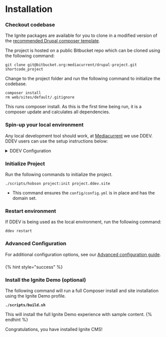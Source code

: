 # Installation

### Checkout codebase <a href="#newprojectsetup-checkoutinitialcodebase" id="newprojectsetup-checkoutinitialcodebase"></a>

The Ignite packages are available for you to clone in a modified version of the [recommended Drupal composer template](https://github.com/drupal/recommended-project).

The project is hosted on a public Bitbucket repo which can be cloned using the following command:

```
git clone git@bitbucket.org:mediacurrent/drupal-project.git shortcode_project
```

Change to the project folder and run the following command to initialize the codebase.

```
composer install
rm web/sites/default/.gitignore
```

This runs composer install. As this is the first time being run, it is a composer update and calculates all dependencies.

### Spin-up your local environment <a href="#newprojectsetup-checkoutinitialcodebase" id="newprojectsetup-checkoutinitialcodebase"></a>

Any local development tool should work, at [Mediacurrent](https://www.mediacurrent.com) we use DDEV. \
DDEV users can use the setup instructions below:

<details>

<summary>DDEV Configuration</summary>

#### Run DDEV’s configuration tool

You can pass in defaults (recommended options below), or you can run it without arguments for an interactive configuration tool.

```
# Option 1: Non-interactive configuration. Project names must be alphanumeric and/or hyphenated.
ddev config --docroot=web --project-name="project" --project-type=drupal10 --webserver-type="nginx-fpm" --create-docroot

# Option 2: Interactive configuration
ddev config
```

* Project name ( as above this is typically the first part of the domain name.)
* Docroot Location = web
* Project Type = drupal10

#### Start DDEV <a href="#newprojectsetup-startddev" id="newprojectsetup-startddev"></a>

After configuration has been completed, start the ddev containers.

```
ddev start
```

</details>

### Initialize Project <a href="#newprojectsetup-initializeproject" id="newprojectsetup-initializeproject"></a>

Run the following commands to initialize the project.

```
./scripts/hobson project:init project.ddev.site
```

* This command ensures the `config/config.yml` is in place and has the domain set.

### Restart environment <a href="#newprojectsetup-restartddev" id="newprojectsetup-restartddev"></a>

If DDEV is being used as the local environment, run the following command:

```
ddev restart
```

### Advanced Configuration <a href="#newprojectsetup-restartddev" id="newprojectsetup-restartddev"></a>

For additional configuration options, see our [Advanced configuration guide](advanced-configuration.md).

### &#x20;<a href="#newprojectsetup-restartddev" id="newprojectsetup-restartddev"></a>

{% hint style="success" %}
### Install the Ignite Demo (optional) <a href="#newprojectsetup-restartddev" id="newprojectsetup-restartddev"></a>

The following command will run a full Composer install and site installation using the Ignite Demo profile.

**`./scripts/build.sh`**

This will install the full Ignite Demo experience with sample content.&#x20;
{% endhint %}

Congratulations, you have installed Ignite CMS!&#x20;

